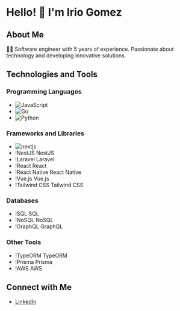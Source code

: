 # Hello! 👋 I'm Irio Gomez

## About Me
👨‍💻 Software engineer with 5 years of experience. Passionate about technology and developing innovative solutions.

## Technologies and Tools
### Programming Languages
- ![JavaScript](https://img.shields.io/badge/-JavaScript-F7DF1E?style=flat&logo=JavaScript&logoColor=black)
- ![Go](https://img.shields.io/badge/-Go-00ADD8?style=flat&logo=Go&logoColor=white)
- ![Python](https://img.shields.io/badge/-Python-3776AB?style=flat&logo=Python&logoColor=white) 

### Frameworks and Libraries
- ![nextjs](https://img.shields.io/badge/-Next-000000?style=flat&logo=Next.js&logoColor=white) 
- !NestJS NestJS
- !Laravel Laravel
- !React React
- !React Native React Native
- !Vue.js Vue.js
- !Tailwind CSS Tailwind CSS

### Databases
- !SQL SQL
- !NoSQL NoSQL
- !GraphQL GraphQL

### Other Tools
- !TypeORM TypeORM
- !Prisma Prisma
- !AWS AWS

## Connect with Me
- [LinkedIn](https://www.linkedin.com/in/iriogomez/)
